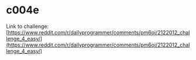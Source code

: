 # c004e

Link to challenge: [https://www.reddit.com/r/dailyprogrammer/comments/pm6oj/2122012_challenge_4_easy/](https://www.reddit.com/r/dailyprogrammer/comments/pm6oj/2122012_challenge_4_easy/)